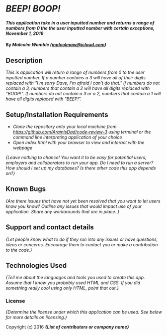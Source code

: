 # _BEEP! BOOP!_

#### _This application take in a user inputted number and returns a range of numbers from 0 the the user inputted number with certain exceptions, November 1, 2019_

#### By _**Malcolm Womble (malcolmaw@icloud.com)**_

## Description

_This is application will return a range of numbers from 0 to the user inputted number. If a number contains a 3 will have all of their digits replaced with "I'm sorry Dave, I'm afraid I can't do that." If numbers do not contain a 3, numbers that contain a 2 will have all digits replaced with "BOOP!". If numbers do not contain a 3 or a 2, numbers that contain a 1 will have all digits replaced with "BEEP!"._

## Setup/Installation Requirements

* _Clone the repository onto your local machine from https://github.com/AramisDad/code-review-3 using terminal or the command line interpreting application of your choice_
* _Open index.html with your browser to view and interact with the webpage_

_{Leave nothing to chance! You want it to be easy for potential users, employers and collaborators to run your app. Do I need to run a server? How should I set up my databases? Is there other code this app depends on?}_

## Known Bugs

_{Are there issues that have not yet been resolved that you want to let users know you know?  Outline any issues that would impact use of your application.  Share any workarounds that are in place. }_

## Support and contact details

_{Let people know what to do if they run into any issues or have questions, ideas or concerns.  Encourage them to contact you or make a contribution to the code.}_

## Technologies Used

_{Tell me about the languages and tools you used to create this app. Assume that I know you probably used HTML and CSS. If you did something really cool using only HTML, point that out.}_

### License

*{Determine the license under which this application can be used.  See below for more details on licensing.}*

Copyright (c) 2016 **_{List of contributors or company name}_**
